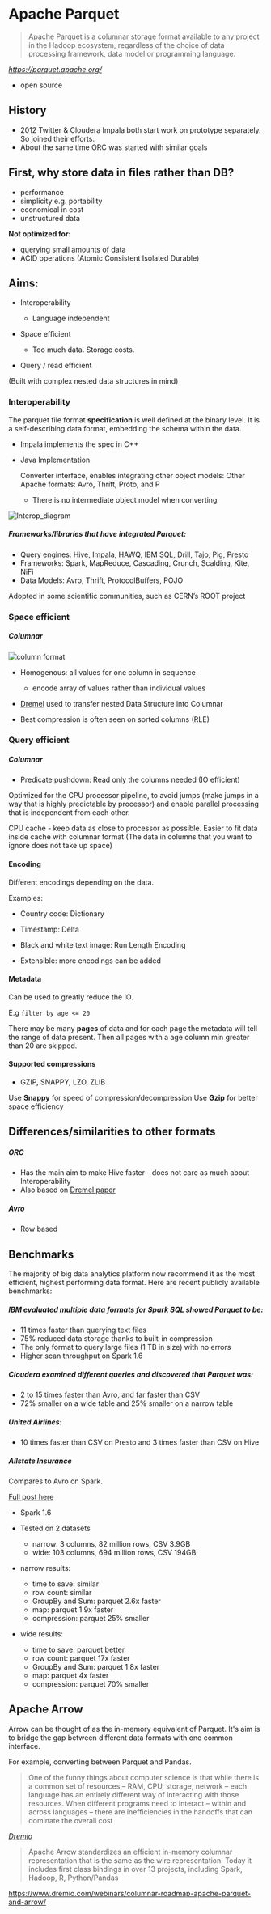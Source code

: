 # Apache Parquet

> Apache Parquet is a columnar storage format available to any project
in the Hadoop ecosystem, regardless of the choice of data processing
framework, data model or programming language.

_https://parquet.apache.org/_

- open source

## History

- 2012 Twitter & Cloudera Impala both start work on prototype separately. So joined
their efforts.
- About the same time ORC was started with similar goals

## First, why store data in files rather than DB?
- performance
- simplicity e.g. portability
- economical in cost
- unstructured data

**Not optimized for:**
- querying small amounts of data
- ACID operations (Atomic Consistent Isolated Durable)

## Aims:

- Interoperability
    - Language independent

- Space efficient
    - Too much data. Storage costs.

- Query / read efficient

(Built with complex nested data structures in mind)


### Interoperability

The parquet file format **specification** is well defined at the binary level.
It is a self-describing data format, embedding the schema within the data.

- Impala implements the spec in C++

- Java Implementation

    Converter interface, enables integrating other object models:
    Other Apache formats: Avro, Thrift, Proto, and P

    - There is no intermediate object model when converting

![Interop_diagram](assets/parquet/parquet_interop.jpg)

##### Frameworks/libraries that have integrated Parquet:

- Query engines: Hive, Impala, HAWQ, IBM SQL, Drill, Tajo, Pig, Presto
- Frameworks: Spark, MapReduce, Cascading, Crunch, Scalding, Kite, NiFi
- Data Models: Avro, Thrift, ProtocolBuffers, POJO

Adopted in some scientific communities, such as CERN’s ROOT project

### Space efficient

##### Columnar

![column format](assets/parquet/column_format.png)

- Homogenous: all values for one column in sequence
    - encode array of values rather than individual values
- [Dremel](https://blog.twitter.com/engineering/en_us/a/2013/dremel-made-simple-with-parquet.html)
used to transfer nested Data Structure into Columnar

- Best compression is often seen on sorted columns (RLE)

### Query efficient

##### Columnar
- Predicate pushdown: Read only the columns needed (IO efficient)

Optimized for the CPU processor pipeline, to avoid jumps (make jumps
 in a way that is highly predictable by processor) and enable
parallel processing that is independent from each other.

CPU cache - keep data as close to processor as possible.
Easier to fit data inside cache with columnar format (The data in columns
that you want to ignore does not take up space)

#### Encoding

Different encodings depending on the data.

Examples:
- Country code: Dictionary
- Timestamp: Delta
- Black and white text image: Run Length Encoding

- Extensible: more encodings can be added

#### Metadata
Can be used to greatly reduce the IO.

E.g `filter by age <= 20`

There may be many **pages** of data and for each page the metadata will tell
the range of data present. Then all pages with a age column min greater
than 20 are skipped.

#### Supported compressions
- GZIP, SNAPPY, LZO, ZLIB

Use **Snappy** for speed of compression/decompression
Use **Gzip** for better space efficiency


## Differences/similarities to other formats

##### ORC
- Has the main aim to make Hive faster - does not care as much about Interoperability
- Also based on [Dremel paper](https://research.google.com/pubs/pub36632.html)

##### Avro
- Row based

## Benchmarks

The majority of big data analytics platform now recommend it as the most efficient,
highest performing data format. Here are recent publicly available benchmarks:

##### IBM evaluated multiple data formats for Spark SQL showed Parquet to be:

- 11 times faster than querying text files
- 75% reduced data storage thanks to built-in compression
- The only format to query large files (1 TB in size) with no errors
- Higher scan throughput on Spark 1.6


##### Cloudera examined different queries and discovered that Parquet was:

- 2 to 15 times faster than Avro, and far faster than CSV
- 72% smaller on a wide table and 25% smaller on a narrow table

##### United Airlines:

- 10 times faster than CSV on Presto and 3 times faster than CSV on Hive

##### Allstate Insurance

Compares to Avro on Spark.

[Full post here](http://blog.cloudera.com/blog/2016/04/benchmarking-apache-parquet-the-allstate-experience/)

- Spark 1.6
- Tested on 2 datasets
    - narrow:   3 columns,      82 million rows, CSV 3.9GB
    - wide:     103 columns,    694 million rows, CSV 194GB

- narrow results:
    - time to save: similar
    - row count: similar
    - GroupBy and Sum: parquet 2.6x faster
    - map: parquet 1.9x faster
    - compression: parquet 25% smaller

- wide results:
    - time to save: parquet better
    - row count: parquet 17x faster
    - GroupBy and Sum: parquet 1.8x faster
    - map: parquet 4x faster
    - compression: parquet 70% smaller

## Apache Arrow

Arrow can be thought of as the in-memory equivalent of Parquet.
It's aim is to bridge the gap between different data formats with one
common interface.

For example, converting between Parquet and Pandas.

> One of the funny things about computer science is that while there is a common set of resources – RAM, CPU, storage, network – each language has an entirely different way of interacting with those resources. When different programs need to interact – within and across languages – there are inefficiencies in the handoffs that can dominate the overall cost

[_Dremio_](https://www.dremio.com/)

>  Apache Arrow standardizes an efficient in-memory columnar representation that is the same as the wire representation. Today it includes first class bindings in over 13 projects, including Spark, Hadoop, R, Python/Pandas

https://www.dremio.com/webinars/columnar-roadmap-apache-parquet-and-arrow/